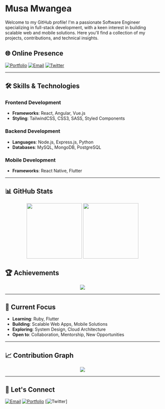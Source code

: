 # Musa Mwangea

Welcome to my GitHub profile! I'm a passionate Software Engineer specializing in full-stack development, with a keen interest in building scalable web and mobile solutions. Here you'll find a collection of my projects, contributions, and technical insights.

## 🌐 Online Presence

[![Portfolio](https://img.shields.io/badge/Portfolio-%2300CED1?style=for-the-badge&logo=internet-explorer&logoColor=white)](https://musamwangea.vercel.app/)
[![Email](https://img.shields.io/badge/Email-%23FF69B4?style=for-the-badge&logo=gmail&logoColor=white)](mailto:mwangeamusa@gmail.com)
[![Twitter](https://img.shields.io/badge/Twitter-%231DA1F2?style=for-the-badge&logo=twitter&logoColor=white)](https://twitter.com/_mwangea)

---

## 🛠️ Skills & Technologies

### Frontend Development
- **Frameworks**: React, Angular, Vue.js
- **Styling**: TailwindCSS, CSS3, SASS, Styled Components

### Backend Development
- **Languages**: Node.js, Express.js, Python
- **Databases**: MySQL, MongoDB, PostgreSQL

### Mobile Development
- **Frameworks**: React Native, Flutter

---

## 📊 GitHub Stats

<div align="center">
  <img height="180em" src="https://github-readme-stats.vercel.app/api?username=mwangea&show_icons=true&theme=radical&hide_border=true&count_private=true" />
  <img height="180em" src="https://github-readme-stats.vercel.app/api/top-langs/?username=mwangea&theme=radical&hide_border=true&layout=compact&langs_count=6" />
</div>

## 🏆 Achievements

<div align="center">
  <img src="https://github-profile-trophy.vercel.app/?username=mwangea&theme=radical&no-frame=true&no-bg=true&row=1&column=6" />
</div>

---

## 🎯 Current Focus

- **Learning**: Ruby, Flutter
- **Building**: Scalable Web Apps, Mobile Solutions
- **Exploring**: System Design, Cloud Architecture
- **Open to**: Collaboration, Mentorship, New Opportunities

---

## 📈 Contribution Graph

<div align="center">
  <img src="https://github-readme-activity-graph.vercel.app/graph?username=mwangea&theme=tokyo-night&hide_border=true" />
</div>

---

## 🤝 Let's Connect

[![Email](https://img.shields.io/badge/Email-%23FF69B4?style=for-the-badge&logo=gmail&logoColor=white)](mailto:mwangeamusa@gmail.com)
[![Portfolio](https://img.shields.io/badge/Portfolio-%2300CED1?style=for-the-badge&logo=internet-explorer&logoColor=white)](https://mwangea.netlify.app)
[![Twitter](https://img.shields.io/badge/Twitter-%231DA1F2?style=for-the-badge&logo=twitter&logoColor=white)]
